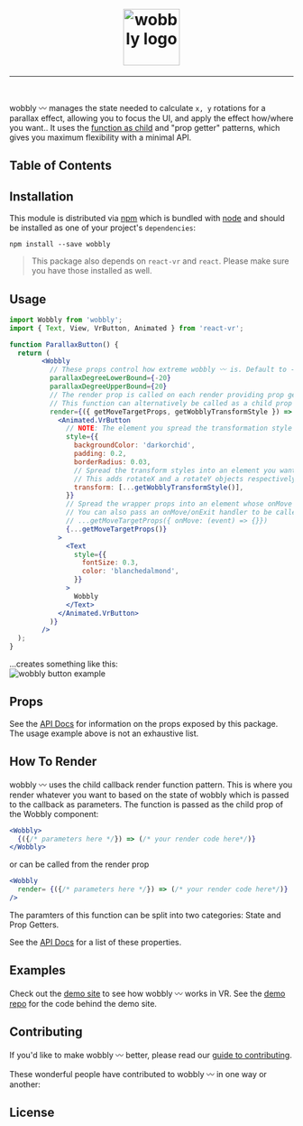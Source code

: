 <h1 align="center">
<!--emdaer-p
  - '@emdaer/plugin-value-from-package'
  - value: name
-->
    </br>
    <img src="https://user-images.githubusercontent.com/1127238/38072922-8250c22a-32dd-11e8-8259-fb8ea3346dfc.png" alt="wobbly logo" title="wobbly logo" width="100">
</h1>
<p align="center">
<!--emdaer-p
  - '@emdaer/plugin-value-from-package'
  - value: description
-->
</p>
<hr />

<!--emdaer-p
  - '@emdaer/plugin-shields'
  - shields:
      - alt: 'Travis'
        image: 'travis/infiniteluke/wobbly.svg'
        link: 'https://travis-ci.org/infiniteluke/wobbly/'
        style: 'flat-square'
      - alt: 'npm'
        image: 'npm/v/wobbly.svg'
        link: 'https://www.npmjs.com/package/wobbly'
        style: 'flat-square'
      - alt: 'GitHub Issues'
        image: 'github/issues/infiniteluke/wobbly.svg'
        link: 'https://github.com/infiniteluke/wobbly/issues'
        style: 'flat-square'
      - alt: 'Coverage'
        image: 'coveralls/infiniteluke/wobbly.svg'
        link: ''
        style: 'flat-square'
      - alt: 'Styled with Prettier'
        image: 'badge/styled_with-prettier-ff69b4.svg'
        link: 'https://github.com/prettier/prettier'
        style: 'flat-square'
      - alt: 'README generated by emdaer'
        image: 'badge/📓-documented%20with%20emdaer-F06632.svg'
        link: 'https://github.com/emdaer/emdaer'
        style: 'flat-square'
-->
</br>
<!--emdaer-p
  - '@emdaer/plugin-shields'
  - shields:
      - alt: 'Twitter'
        image: 'twitter/url/https/github.com/infiniteluke/wobbly.svg'
        link: 'https://twitter.com/intent/tweet?text=Parallax%20all%20the%20things%20with%20with%20wobbly%20〰️%20for%20react-vr!%20Check%20it%20out!%20https://github.com/infiniteluke/wobbly'
        style: 'social'
      - alt: 'GitHub stars'
        image: 'github/stars/infiniteluke/wobbly.svg'
        link: 'https://github.com/infiniteluke/wobbly/stargazers'
        style: 'social'
-->

wobbly 〰️ manages the state needed to calculate `x, y` rotations for a parallax effect, allowing you to focus the UI, and apply the effect how/where you want.. It uses the [function as child](https://medium.com/merrickchristensen/function-as-child-components-5f3920a9ace9) and "prop getter" patterns, which gives you maximum flexibility with a minimal API.

## Table of Contents
<!--emdaer-t
  - '@emdaer/transform-table-of-contents'
-->

## Installation

This module is distributed via [npm](https://www.npmjs.com/package/wobbly) which is bundled with [node](https://nodejs.org) and
should be installed as one of your project's `dependencies`:

```
npm install --save wobbly
```

> This package also depends on `react-vr` and `react`. Please make sure you have those installed as well.

## Usage
```jsx
import Wobbly from 'wobbly';
import { Text, View, VrButton, Animated } from 'react-vr';

function ParallaxButton() {
  return (
        <Wobbly
          // These props control how extreme wobbly 〰 is. Default to -15, 15 respectively.
          parallaxDegreeLowerBound={-20}
          parallaxDegreeUpperBound={20}
          // The render prop is called on each render providing prop getters and state to be used in your UI.
          // This function can alternatively be called as a child prop <Wobbly>{(stateAndHelpers) => {...}}</Wobbly>
          render={({ getMoveTargetProps, getWobblyTransformStyle }) => (
            <Animated.VrButton
              // NOTE: The element you spread the transformation style into must be an "Animated" element.
              style={{
                backgroundColor: 'darkorchid',
                padding: 0.2,
                borderRadius: 0.03,
                // Spread the transform styles into an element you want to make wobbly 〰
                // This adds rotateX and a rotateY objects respectively
                transform: [...getWobblyTransformStyle()],
              }}
              // Spread the wrapper props into an element whose onMove event will control the parallax effect.
              // You can also pass an onMove/onExit handler to be called before wobbly's internal onMove/onExit.
              // ...getMoveTargetProps({ onMove: (event) => {}})
              {...getMoveTargetProps()}
            >
              <Text
                style={{
                  fontSize: 0.3,
                  color: 'blanchedalmond',
                }}
              >
                Wobbly
              </Text>
            </Animated.VrButton>
          )}
        />
  );
}
```

...creates something like this:</br>
![wobbly button example](https://user-images.githubusercontent.com/1127238/38117939-a8f9ac68-336c-11e8-8fb3-fd7012028ff8.gif)

## Props
See the [API Docs](https://infiniteluke.github.io/wobbly) for information on the props exposed by this package. The usage example above is not an exhaustive list.

## How To Render
wobbly 〰️ uses the child callback render function pattern. This is where you render whatever you want to based on the state of wobbly which is passed to the callback as parameters. The function is passed as the child prop of the Wobbly component:
```jsx
<Wobbly>
  {({/* parameters here */}) => (/* your render code here*/)}
</Wobbly>
```
or can be called from the render prop
```jsx
<Wobbly
  render= {({/* parameters here */}) => (/* your render code here*/)}
/>
```

The paramters of this function can be split into two categories: State and Prop Getters.

See the [API Docs](https://infiniteluke.github.io/dub-step/#stateandhelpers) for a list of these properties.

## Examples
Check out the [demo site](https://github.com/infiniteluke/wobbly-example) to see how wobbly 〰️ works in VR. See the [demo repo](https://infiniteluke.github.io/wobbly-example/) for the code behind the demo site.

## Contributing

If you'd like to make wobbly 〰️ better, please read our [guide to contributing](./CONTRIBUTING.md).

These wonderful people have contributed to wobbly 〰️ in one way or another:
<!--emdaer-p
  - '@emdaer/plugin-contributors-details-github'
-->

## License
<!--emdaer-p
  - '@emdaer/plugin-license-reference'
-->

<!--emdaer-t
  - '@emdaer/transform-prettier'
  - options:
      proseWrap: preserve
      singleQuote: true
      trailingComma: es5
-->